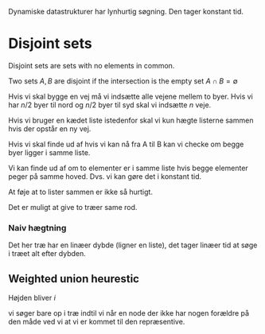 Dynamiske datastrukturer har lynhurtig søgning. Den tager konstant tid.

# Disjoint sets

Disjoint sets are sets with no elements in common.

Two sets $A, B$ are disjoint if the intersection is the empty set
$A \cap B = \emptyset$

Hvis vi skal bygge en vej må vi indsætte alle vejene mellem to byer. Hvis vi har $n/2$ byer til nord og $n/2$ byer til syd skal vi indsætte $n$ veje.

Hvis vi bruger en kædet liste istedenfor skal vi kun hægte listerne sammen hvis der opstår en ny vej.

Hvis vi skal finde ud af hvis vi kan nå fra A til B kan vi checke om begge byer ligger i samme liste.

Vi kan finde ud af om to elementer er i samme liste hvis begge elementer peger på samme hoved. Dvs. vi kan gøre det i konstant tid.

At føje at to lister sammen er ikke så hurtigt.

Det er muligt at give to træer same rod.

### Naiv hægtning

Det her træ har en linæer dybde (ligner en liste), det tager linæer tid at søge i træet alt efter dybden.

## Weighted union heurestic

Højden bliver $i$

vi søger bare op i træ indtil vi når en node der ikke har nogen forældre på den måde ved vi at vi er kommet til den repræsentive.